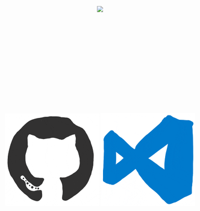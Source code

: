 <p align="center">
  <img src="https://github.com/CB-Info/CB-Info/blob/main/me.gif"/>
</p>

<p align="center">
  <img width="250px" style="margin-top: 250px;" src="https://github.com/CB-Info/CB-Info/blob/main/github.gif"/>
  <img width="250px" style="margin-top: 250px;" src="https://github.com/CB-Info/CB-Info/blob/main/vscode.gif"/>
</p>




<!--

**CB-Info/CB-Info** is a ✨ _special_ ✨ repository because its `README.md` (this file) appears on your GitHub profile.

Here are some ideas to get you started:

- Hi there 👋
- 🔭 I’m currently working on ...
- 🌱 I’m currently learning ...
- 👯 I’m looking to collaborate on ...
- 🤔 I’m looking for help with ...
- 💬 Ask me about ...
- 📫 How to reach me: ...
- 😄 Pronouns: ...
- ⚡ Fun fact: ...
-->

